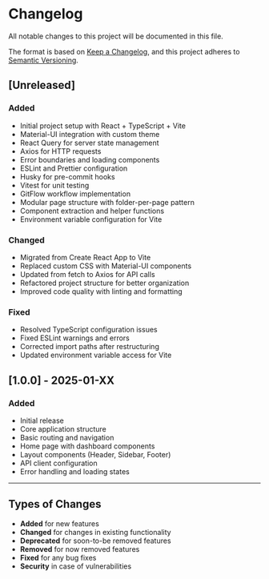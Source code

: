 # Changelog

All notable changes to this project will be documented in this file.

The format is based on [Keep a Changelog](https://keepachangelog.com/en/1.0.0/),
and this project adheres to [Semantic Versioning](https://semver.org/spec/v2.0.0.html).

## [Unreleased]

### Added

- Initial project setup with React + TypeScript + Vite
- Material-UI integration with custom theme
- React Query for server state management
- Axios for HTTP requests
- Error boundaries and loading components
- ESLint and Prettier configuration
- Husky for pre-commit hooks
- Vitest for unit testing
- GitFlow workflow implementation
- Modular page structure with folder-per-page pattern
- Component extraction and helper functions
- Environment variable configuration for Vite

### Changed

- Migrated from Create React App to Vite
- Replaced custom CSS with Material-UI components
- Updated from fetch to Axios for API calls
- Refactored project structure for better organization
- Improved code quality with linting and formatting

### Fixed

- Resolved TypeScript configuration issues
- Fixed ESLint warnings and errors
- Corrected import paths after restructuring
- Updated environment variable access for Vite

## [1.0.0] - 2025-01-XX

### Added

- Initial release
- Core application structure
- Basic routing and navigation
- Home page with dashboard components
- Layout components (Header, Sidebar, Footer)
- API client configuration
- Error handling and loading states

---

## Types of Changes

- **Added** for new features
- **Changed** for changes in existing functionality
- **Deprecated** for soon-to-be removed features
- **Removed** for now removed features
- **Fixed** for any bug fixes
- **Security** in case of vulnerabilities
